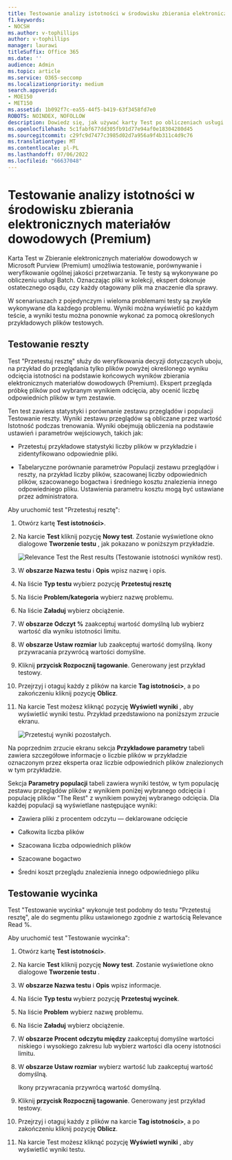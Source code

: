 ```yaml
---
title: Testowanie analizy istotności w środowisku zbierania elektronicznych materiałów dowodowych (Premium)
f1.keywords:
- NOCSH
ms.author: v-tophillips
author: v-tophillips
manager: laurawi
titleSuffix: Office 365
ms.date: ''
audience: Admin
ms.topic: article
ms.service: O365-seccomp
ms.localizationpriority: medium
search.appverid:
- MOE150
- MET150
ms.assetid: 1b092f7c-ea55-44f5-b419-63f3458fd7e0
ROBOTS: NOINDEX, NOFOLLOW
description: Dowiedz się, jak używać karty Test po obliczeniach usługi Batch w usłudze eDiscovery (Premium) do testowania, porównywania i weryfikowania ogólnej jakości przetwarzania.
ms.openlocfilehash: 5c1fabf677dd305fb91d77e94af0e18304280d45
ms.sourcegitcommit: c29fc9d7477c3985d02d7a956a9f4b311c4d9c76
ms.translationtype: MT
ms.contentlocale: pl-PL
ms.lasthandoff: 07/06/2022
ms.locfileid: "66637048"
---
```

# <a name="test-relevance-analysis-in-ediscovery-premium"></a>Testowanie analizy istotności w środowisku zbierania elektronicznych materiałów dowodowych (Premium)
  
Karta Test w Zbieranie elektronicznych materiałów dowodowych w Microsoft Purview (Premium) umożliwia testowanie, porównywanie i weryfikowanie ogólnej jakości przetwarzania. Te testy są wykonywane po obliczeniu usługi Batch. Oznaczając pliki w kolekcji, ekspert dokonuje ostatecznego osądu, czy każdy otagowany plik ma znaczenie dla sprawy.
  
W scenariuszach z pojedynczym i wieloma problemami testy są zwykle wykonywane dla każdego problemu. Wyniki można wyświetlić po każdym teście, a wyniki testu można ponownie wykonać za pomocą określonych przykładowych plików testowych.
  
## <a name="testing-the-rest"></a>Testowanie reszty

Test "Przetestuj resztę" służy do weryfikowania decyzji dotyczących uboju, na przykład do przeglądania tylko plików powyżej określonego wyniku odcięcia istotności na podstawie końcowych wyników zbierania elektronicznych materiałów dowodowych (Premium). Ekspert przegląda próbkę plików pod wybranym wynikiem odcięcia, aby ocenić liczbę odpowiednich plików w tym zestawie.
  
Ten test zawiera statystyki i porównanie zestawu przeglądów i populacji Testowanie reszty. Wyniki zestawu przeglądów są obliczane przez wartość Istotność podczas trenowania. Wyniki obejmują obliczenia na podstawie ustawień i parametrów wejściowych, takich jak:
  
- Przetestuj przykładowe statystyki liczby plików w przykładzie i zidentyfikowano odpowiednie pliki.

- Tabelaryczne porównanie parametrów Populacji zestawu przeglądów i reszty, na przykład liczby plików, szacowanej liczby odpowiednich plików, szacowanego bogactwa i średniego kosztu znalezienia innego odpowiedniego pliku. Ustawienia parametru kosztu mogą być ustawiane przez administratora.

Aby uruchomić test "Przetestuj resztę":

1. Otwórz kartę **Test istotności\>**.

2. Na karcie **Test** kliknij pozycję **Nowy test**. Zostanie wyświetlone okno dialogowe **Tworzenie testu** , jak pokazano w poniższym przykładzie.

    ![Relevance Test the Rest results (Testowanie istotności wyników rest).](../media/46e6898a-f929-4fd0-88d9-6f91d04b6ce2.png)
  
3. W **obszarze Nazwa testu** i **Opis** wpisz nazwę i opis.

4. Na liście **Typ testu** wybierz pozycję **Przetestuj resztę**

5. Na liście **Problem/kategoria** wybierz nazwę problemu.

6. Na liście **Załaduj** wybierz obciążenie. 

7. W **obszarze Odczyt %** zaakceptuj wartość domyślną lub wybierz wartość dla wyniku istotności limitu. 

8. W **obszarze Ustaw rozmiar** lub zaakceptuj wartość domyślną. Ikony przywracania przywrócą wartości domyślne.

9. Kliknij **przycisk Rozpocznij tagowanie**. Generowany jest przykład testowy.

10. Przejrzyj i otaguj każdy z plików na karcie **Tag istotności\>**, a po zakończeniu kliknij pozycję **Oblicz**.

11. Na karcie Test możesz kliknąć pozycję **Wyświetl wyniki** , aby wyświetlić wyniki testu. Przykład przedstawiono na poniższym zrzucie ekranu.

    ![Przetestuj wyniki pozostałych.](../media/b95744a9-047d-4c29-992d-04fa7e58e58a.png)
  
Na poprzednim zrzucie ekranu sekcja **Przykładowe parametry** tabeli zawiera szczegółowe informacje o liczbie plików w przykładzie oznaczonym przez eksperta oraz liczbie odpowiednich plików znalezionych w tym przykładzie.
  
Sekcja **Parametry populacji** tabeli zawiera wyniki testów, w tym populację zestawu przeglądów plików z wynikiem poniżej wybranego odcięcia i populację plików "The Rest" z wynikiem powyżej wybranego odcięcia. Dla każdej populacji są wyświetlane następujące wyniki:
  
- Zawiera pliki z procentem odczytu — deklarowane odcięcie

- Całkowita liczba plików

- Szacowana liczba odpowiednich plików

- Szacowane bogactwo

- Średni koszt przeglądu znalezienia innego odpowiedniego pliku

## <a name="testing-the-slice"></a>Testowanie wycinka

Test "Testowanie wycinka" wykonuje test podobny do testu "Przetestuj resztę", ale do segmentu pliku ustawionego zgodnie z wartością Relevance Read %.

Aby uruchomić test "Testowanie wycinka":
  
1. Otwórz kartę **Test istotności\>**.

2. Na karcie **Test** kliknij pozycję **Nowy test**. Zostanie wyświetlone okno dialogowe **Tworzenie testu** .

3. W **obszarze Nazwa testu** i **Opis** wpisz informacje.

4. Na liście **Typ testu** wybierz pozycję **Przetestuj wycinek**.

5. Na liście **Problem** wybierz nazwę problemu.

6. Na liście **Załaduj** wybierz obciążenie.

7. W **obszarze Procent odczytu między** zaakceptuj domyślne wartości niskiego i wysokiego zakresu lub wybierz wartości dla oceny istotności limitu.

8. W **obszarze Ustaw rozmiar** wybierz wartość lub zaakceptuj wartość domyślną.

    Ikony przywracania przywrócą wartość domyślną.

9. Kliknij **przycisk Rozpocznij tagowanie**. Generowany jest przykład testowy.

10. Przejrzyj i otaguj każdy z plików na karcie **Tag istotności\>**, a po zakończeniu kliknij pozycję **Oblicz**.

11. Na karcie Test możesz kliknąć pozycję **Wyświetl wyniki** , aby wyświetlić wyniki testu.

